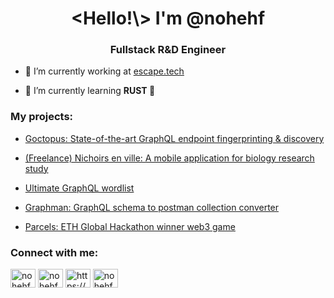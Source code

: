 <h1 align="center">&ltHello!\&gt I'm @nohehf</h1>
<h3 align="center">Fullstack R&D Engineer</h3>


- 🔭 I’m currently working at [escape.tech](https://escape.tech)

- 🌱 I’m currently learning **RUST 🦀**

<h3 align="left">My projects:</h3>  

- [Goctopus: State-of-the-art GraphQL endpoint fingerprinting & discovery](https://github.com/Escape-Technologies/goctopus)

- [(Freelance) Nichoirs en ville: A mobile application for biology research study](https://apps.apple.com/fr/app/nichoirs-en-ville/id1666112490?l=en-GB)

- [Ultimate GraphQL wordlist](https://github.com/Escape-Technologies/graphql-wordlist ) 
  
- [Graphman: GraphQL schema to postman collection converter](https://github.com/Escape-Technologies/graphman)

- [Parcels: ETH Global Hackathon winner web3 game](https://www.youtube.com/watch?v=Q78amUInp9Y&t=609s)

<h3 align="left">Connect with me:</h3>
<p align="left">
<a href="https://twitter.com/nohehf" target="blank"><img align="center" src="https://raw.githubusercontent.com/rahuldkjain/github-profile-readme-generator/master/src/images/icons/Social/twitter.svg" alt="nohehf" height="30" width="40" /></a>
<a href="https://linkedin.com/in/nohehf" target="blank"><img align="center" src="https://raw.githubusercontent.com/rahuldkjain/github-profile-readme-generator/master/src/images/icons/Social/linked-in-alt.svg" alt="nohehf" height="30" width="40" /></a>
<a href="https://stackoverflow.com/users/https://stackoverflow.com/users/14096211/nohehf" target="blank"><img align="center" src="https://raw.githubusercontent.com/rahuldkjain/github-profile-readme-generator/master/src/images/icons/Social/stack-overflow.svg" alt="https://stackoverflow.com/users/14096211/nohehf" height="30" width="40" /></a>
  <a href="https://dev.to/nohehf" target="blank"><img align="center" src="https://raw.githubusercontent.com/rahuldkjain/github-profile-readme-generator/master/src/images/icons/Social/devto.svg" alt="nohehf" height="30" width="40" /></a>
</p>

